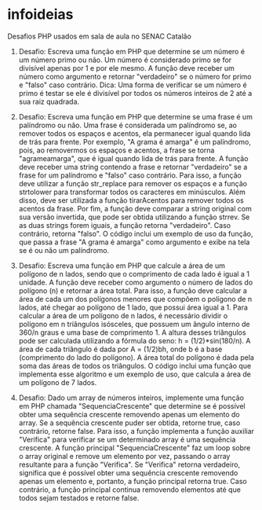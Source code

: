 # infoideias

Desafios PHP usados em sala de aula no SENAC Catalão

1. Desafio: Escreva uma função em PHP que determine se um número é um número primo ou não.
Um número é considerado primo se for divisível apenas por 1 e por ele mesmo. A função deve receber um número como argumento e retornar "verdadeiro" se o número for primo e "falso" caso contrário.
Dica: Uma forma de verificar se um número é primo é testar se ele é divisível por todos os números inteiros de 2 até a sua raiz quadrada.

2. Desafio: Escreva uma função em PHP que determine se uma frase é um palíndromo ou não.
Uma frase é considerada um palíndromo se, ao remover todos os espaços e acentos, ela permanecer igual quando lida de trás para frente. Por exemplo, "A grama é amarga" é um palíndromo, pois, ao removermos os espaços e acentos, a frase se torna "agrameamarga", que é igual quando lida de trás para frente.
A função deve receber uma string contendo a frase e retornar "verdadeiro" se a frase for um palíndromo e "falso" caso contrário. Para isso, a função deve utilizar a função str_replace para remover os espaços e a função strtolower para transformar todos os caracteres em minúsculos. Além disso, deve ser utilizada a função tirarAcentos para remover todos os acentos da frase.
Por fim, a função deve comparar a string original com sua versão invertida, que pode ser obtida utilizando a função strrev. Se as duas strings forem iguais, a função retorna "verdadeiro". Caso contrário, retorna "falso".
O código inclui um exemplo de uso da função, que passa a frase "A grama é amarga" como argumento e exibe na tela se é ou não um palíndromo.

3. Desafio: Escreva uma função em PHP que calcule a área de um polígono de n lados, sendo que o comprimento de cada lado é igual a 1 unidade.
A função deve receber como argumento o número de lados do polígono (n) e retornar a área total. Para isso, a função deve calcular a área de cada um dos polígonos menores que compõem o polígono de n lados, até chegar ao polígono de 1 lado, que possui área igual a 1.
Para calcular a área de um polígono de n lados, é necessário dividir o polígono em n triângulos isósceles, que possuem um ângulo interno de 360/n graus e uma base de comprimento 1. A altura desses triângulos pode ser calculada utilizando a fórmula do seno: h = (1/2)*sin(180/n). A área de cada triângulo é dada por A = (1/2)bh, onde b é a base (comprimento do lado do polígono).
A área total do polígono é dada pela soma das áreas de todos os triângulos. O código inclui uma função que implementa esse algoritmo e um exemplo de uso, que calcula a área de um polígono de 7 lados.

4. Desafio: Dado um array de números inteiros, implemente uma função em PHP chamada "SequenciaCrescente" que determine se é possível obter uma sequência crescente removendo apenas um elemento do array. Se a sequência crescente puder ser obtida, retorne true, caso contrário, retorne false.
Para isso, a função implementa a função auxiliar "Verifica" para verificar se um determinado array é uma sequência crescente. A função principal "SequenciaCrescente" faz um loop sobre o array original e remove um elemento por vez, passando o array resultante para a função "Verifica". Se "Verifica" retorna verdadeiro, significa que é possível obter uma sequência crescente removendo apenas um elemento e, portanto, a função principal retorna true. Caso contrário, a função principal continua removendo elementos até que todos sejam testados e retorne false.
